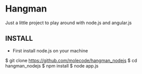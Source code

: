 Hangman
=======

Just a little project to play around with node.js and angular.js

INSTALL
-------

* First install node.js on your machine

$ git clone https://github.com/molecode/hangman_nodejs
$ cd hangman_nodejs
$ npm install
$ node app.js
